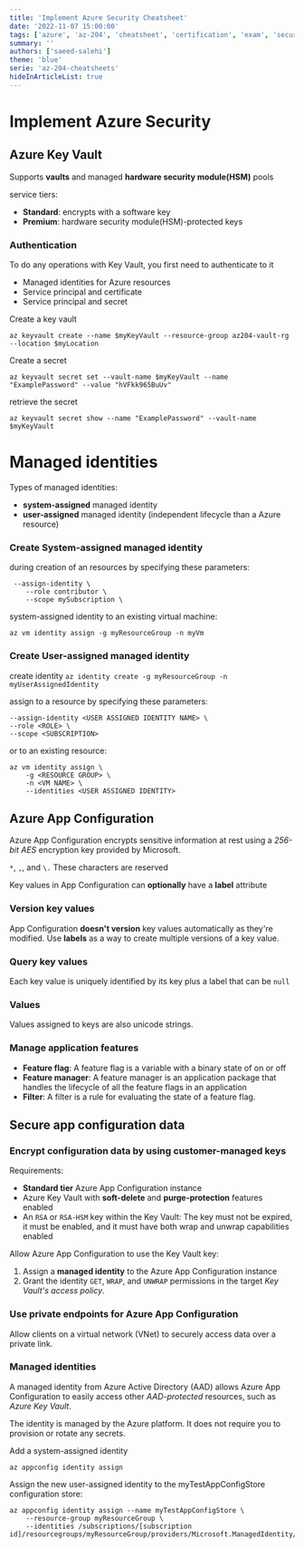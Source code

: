 ```yaml
---
title: 'Implement Azure Security Cheatsheet'
date: '2022-11-07 15:00:00'
tags: ['azure', 'az-204', 'cheatsheet', 'certification', 'exam', 'security']
summary: ''
authors: ['saeed-salehi']
theme: 'blue'
serie: 'az-204-cheatsheets'
hideInArticleList: true
---
```


# Implement Azure Security

## Azure Key Vault

Supports **vaults** and managed **hardware security module(HSM)** pools

service tiers:

- **Standard**: encrypts with a software key
- **Premium**: hardware security module(HSM)-protected keys

### Authentication

To do any operations with Key Vault, you first need to authenticate to it

- Managed identities for Azure resources
- Service principal and certificate
- Service principal and secret

Create a key vault

`az keyvault create --name $myKeyVault --resource-group az204-vault-rg --location $myLocation`

Create a secret

`az keyvault secret set --vault-name $myKeyVault --name "ExamplePassword" --value "hVFkk965BuUv"`

retrieve the secret

`az keyvault secret show --name "ExamplePassword" --vault-name $myKeyVault`

# Managed identities

Types of managed identities:

- **system-assigned** managed identity
- **user-assigned** managed identity (independent lifecycle than a Azure resource)

### Create System-assigned managed identity

during creation of an resources by specifying these parameters:

```
 --assign-identity \
    --role contributor \
    --scope mySubscription \
```

system-assigned identity to an existing virtual machine:

`az vm identity assign -g myResourceGroup -n myVm`

### Create User-assigned managed identity

create identity
`az identity create -g myResourceGroup -n myUserAssignedIdentity`

assign to a resource by specifying these parameters:

```
--assign-identity <USER ASSIGNED IDENTITY NAME> \
--role <ROLE> \
--scope <SUBSCRIPTION>
```

or to an existing resource:

```
az vm identity assign \
    -g <RESOURCE GROUP> \
    -n <VM NAME> \
    --identities <USER ASSIGNED IDENTITY>
```

## Azure App Configuration

Azure App Configuration encrypts sensitive information at rest using a _256-bit AES_ encryption key provided by Microsoft.

`*`, `,`, and `\.` These characters are reserved

Key values in App Configuration can **optionally** have a **label** attribute

### Version key values

App Configuration **doesn't version** key values automatically as they're modified. Use **labels** as a way to create multiple versions of a key value.

### Query key values

Each key value is uniquely identified by its key plus a label that can be `null`

### Values

Values assigned to keys are also unicode strings.

### Manage application features

- **Feature flag**: A feature flag is a variable with a binary state of on or off
- **Feature manager**: A feature manager is an application package that handles the lifecycle of all the feature flags in an application
- **Filter**: A filter is a rule for evaluating the state of a feature flag.

## Secure app configuration data

### Encrypt configuration data by using customer-managed keys

Requirements:

- **Standard tier** Azure App Configuration instance
- Azure Key Vault with **soft-delete** and **purge-protection** features enabled
- An `RSA` or `RSA-HSM` key within the Key Vault: The key must not be expired, it must be enabled, and it must have both wrap and unwrap capabilities enabled

Allow Azure App Configuration to use the Key Vault key:

1. Assign a **managed identity** to the Azure App Configuration instance
2. Grant the identity `GET`, `WRAP`, and `UNWRAP` permissions in the target _Key Vault's access policy_.

### Use private endpoints for Azure App Configuration

Allow clients on a virtual network (VNet) to securely access data over a private link.

### Managed identities

A managed identity from Azure Active Directory (AAD) allows Azure App Configuration to easily access other _AAD-protected_ resources, such as _Azure Key Vault_.

The identity is managed by the Azure platform. It does not require you to provision or rotate any secrets.

Add a system-assigned identity

`az appconfig identity assign`

Assign the new user-assigned identity to the myTestAppConfigStore configuration store:

```
az appconfig identity assign --name myTestAppConfigStore \
    --resource-group myResourceGroup \
    --identities /subscriptions/[subscription id]/resourcegroups/myResourceGroup/providers/Microsoft.ManagedIdentity/userAssignedIdentities/myUserAssignedIdentity
```
